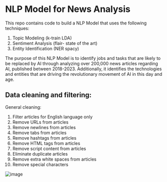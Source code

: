 # NLP Model for News Analysis
This repo contains code to build a NLP Model that uses the following techniques:
1. Topic Modeling (k-train LDA)
2. Sentiment Analysis (flair- state of the art)
3. Entity Identification (NER spacy)

The purpose of this NLP Model is to identify jobs and tasks that are likely to be replaced by AI through analyzing over 200,000 news articles regarding AI, published between 2018-2023. Additionally, it identifies the technologies and entities that are driving the revolutionary movement of AI in this day and age. 

## Data cleaning and filtering:
General cleaning:
1. Filter articles for English language only
2. Remove URLs from articles
3. Remove newlines from articles
4. Remove tabs from articles
5. Remove hashtags from articles
6. Remove HTML tags from articles
7. Remove script content from articles
8. Eliminate duplicate articles
9. Remove extra white spaces from articles
10. Remove special characters 

![image](https://github.com/jasonsjafrudin/NLP-Model-for-News-Analysis/assets/61297201/4bb697a5-d817-4625-81d4-d56e1d6d4be0)

